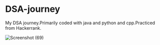 # DSA-journey
My DSA journey.Primarily coded with java and python and cpp.Practiced from Hackerrank.

![Screenshot (69)](https://github.com/akb094/DSA-journey/assets/124656942/41cc13c3-c0f8-48c2-843d-3d124c0a28a6)
